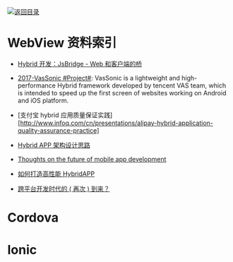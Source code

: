 [![返回目录](https://parg.co/UGo)](https://github.com/wxyyxc1992/Awesome-Links) 


# WebView 资料索引

* [Hybrid 开发：JsBridge - Web 和客户端的桥](http://www.tuicool.com/articles/7bQRRj7)

* [2017-VasSonic #Project#](https://github.com/Tencent/VasSonic): VasSonic is a lightweight and high-performance Hybrid framework developed by tencent VAS team, which is intended to speed up the first screen of websites working on Android and iOS platform.

* [支付宝 hybrid 应用质量保证实践][http://www.infoq.com/cn/presentations/alipay-hybrid-application-quality-assurance-practice]

* [Hybrid APP 架构设计思路](https://github.com/chemdemo/chemdemo.github.io/issues/12)

* [Thoughts on the future of mobile app development](https://getsiphon.com/blog/2016/01/20/future-of-app-development/)

* [如何打造高性能 HybridAPP](https://segmentfault.com/a/1190000005732602)

* [跨平台开发时代的 ( 再次 ) 到来？](https://onevcat.com/2015/03/cross-platform/)

# Cordova

# Ionic
